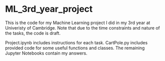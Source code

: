 # ML_3rd_year_project


This is the code for my Machine Learning project I did in my 3rd year at Univeristy of Cambridge. Note that due to the time constraints and nature of the tasks, the code is draft.

Project.ipynb includes instructions for each task. CartPole.py includes provided code for some useful functions and classes. The remaining Jupyter Notebooks contain my answers.
